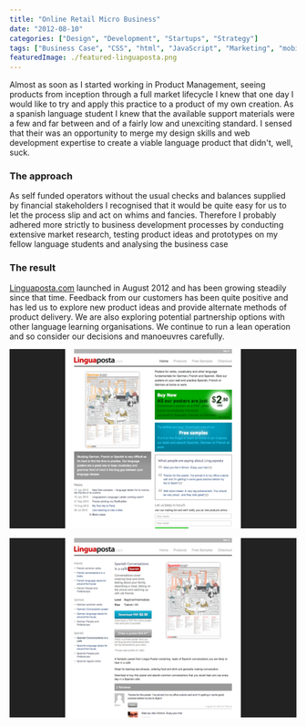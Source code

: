 ```yaml
---
title: "Online Retail Micro Business"
date: "2012-08-10"
categories: ["Design", "Development", "Startups", "Strategy"]
tags: ["Business Case", "CSS", "html", "JavaScript", "Marketing", "mobile", "paypal", "php", "Product Roadmaps", "User Experience Design", "User Research", "User Testing", "Visual Design", "wordpress"]
featuredImage: ./featured-linguaposta.png
---
```


Almost as soon as I started working in Product Management, seeing products from inception through a full market lifecycle I knew that one day I would like to try and apply this practice to a product of my own creation. As a spanish language student I knew that the available support materials were a few and far between and of a fairly low and unexciting standard. I sensed that their was an opportunity to merge my design skills and web development expertise to create a viable language product that didn't, well, suck.

### The approach

As self funded operators without the usual checks and balances supplied by financial stakeholders I recognised that it would be quite easy for us to let the process slip and act on whims and fancies. Therefore I probably adhered more strictly to business development processes by conducting extensive market research, testing product ideas and prototypes on my fellow language students and analysing the business case

### The result

[Linguaposta.com](http://linguaposta.com) launched in August 2012 and has been growing steadily since that time. Feedback from our customers has been quite positive and has led us to explore new product ideas and provide alternate methods of product delivery. We are also exploring potential partnership options with other language learning organisations. We continue to run a lean operation and so consider our decisions and manoeuvres carefully.

![2-site-home](./2-site-home.png) 

![3-site-detail](./3-site-detail.png) 
